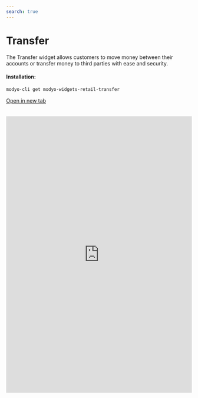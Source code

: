 ```yaml
---
search: true
---
```


# Transfer

The Transfer widget allows customers to move money between their accounts or transfer money to third parties with ease and security.

#### Installation:

```bash
modyo-cli get modyo-widgets-retail-transfer
```

[Open in new tab](https://widgets.modyo.com/retail/transfer)

<iframe id="widgetFrame" src="https://widgets.modyo.com/retail/transfer" width="100%" frameBorder="0" style="min-height:750px;overflow:auto;margin-top:20px;"/>

This widget includes features for two similar products: Transfer to Third Party and Transfer between Accounts.

### Transfer between Accounts

| Feature            | Description                                                                                                                                          |
|:-------------------------|:-----------------------------------------------------------------------------------------------------------------------------------------------------|
| Origin Account  | Select the origin account from which money will be withdrawn and transferred. It also displays the available balance that can be transferred. |
| Destination Account | Select the recipient account to which the money will be transferred and deposited.                                                                                                   |
| Schedule transfer  | Allows the client to schedule periodic transfers by selecting the frequency (e.g. weekly, monthly, quarterly) of the transfers.                              |
| Recent Activity      | Displays all recent activity that has not yet been invoiced.                                                                  |

### Third-party Transfers

| Feature      | Description                                                                                                                                                                                                    |
|--------------------|----------------------------------------------------------------------------------------------------------------------------------------------------------------------------------------------------------------|
| Origin Account   | Select the origin account from which money will be withdrawn and transferred. It also displays the available balance that can be transferred.                |
| Destination Account  | Select the account to which the money will be transferred and deposited.                                       |
| My Contacts      | Allows you to select the account that will receive the transfer, among the accounts already registered by the client. Offers a search bar to find transfer recipients quickly and easily. |
| New Contact     | Enables you to enter information about a recipient who is not registered to the customer's account. Includes name, bank, account type, account number, RUT, and email address of the recipient.     |
| Amount to be transferred | Allows you to enter the amount that will be transferred to the account of the selected recipient.                                                                                                                    |

<script>

  export default {
    mounted() {

      function setIframeHeightCO(id, ht) {
          var ifrm = document.getElementById(id);
          if(ifrm) {
            ifrm.style.height = ht + 4 + "px";
          }
      }
      // iframed document sends its height using postMessage
      function handleDocHeightMsg(e) {
          // check origin
          if ( e.origin === 'https://widgets.modyo.com' ) {
              // parse data
              var data = JSON.parse( e.data );

              console.log('data:', data)
              // check data object
              if ( data['docHeight'] ) {
                  setIframeHeightCO( 'widgetFrame', data['docHeight'] );
              } else {
                  setIframeHeightCO( 'widgetFrame', 700 );
              }
          }
      }

      // assign message handler
      if ( window.addEventListener ) {
          window.addEventListener('message', handleDocHeightMsg, false);
      }
    }
  }

</script>
